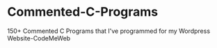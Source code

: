# Commented-C-Programs
150+ Commented C Programs that I've programmed for my Wordpress Website-CodeMeWeb
